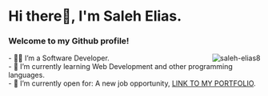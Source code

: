 # Hi there👋,  I'm Saleh Elias.
### Welcome to my Github profile!
<p align="right"><img align="Right"
    src="https://github-readme-stats.vercel.app/api/top-langs?username=saleh-elias8&show_icons=true&locale=en&bg_color=0d1117&text_color=ffffff&layout=compact"
    alt="saleh-elias8" 
    bg_color=#808080/></p>
- 👨‍💻 I’m a Software Developer.<br>
- 🌱 I’m currently learning Web Development and other programming languages.<br>
- 🤔 I’m currently open for: A new job opportunity, <a href="https://saleh-elias8.github.io/Portfolio/">LINK TO MY PORTFOLIO</a>.





<!--
**saleh-elias8/saleh-elias8** is a ✨ _special_ ✨ repository because its `README.md` (this file) appears on your GitHub profile.
------
<h3>Statistical Data :-</h3>
<p><img align="center"
    src="https://github-readme-stats.vercel.app/api/top-langs?username=saleh-elias8&show_icons=true&locale=en&bg_color=0d1117&text_color=ffffff&layout=compact"
    alt="saleh-elias8" 
    bg_color=#808080/></p>

------

<h1 align="center">Hi 👋, I'm Saleh </h1>
<h3 align="center">Software Engineer | Technical Content Writer | Data Analysis Enthusiast</h3>
------
<br>
I'm a Full Stack Developer with 2+ years of hands-on experience designing, developing and implementing applications and solutions using a range of technologies and programming languages.
<br />
Here are some ideas to get you started:

- 🔭 I’m currently working on ...
- 🌱 I’m currently learning Web Development and other programming languages
- 👯 I’m looking to collaborate on ...
- 🤔 I’m looking for help with ...
- 💬 Ask me about ...
- 📫 How to reach me: ...
- 😄 Pronouns: ...
- ⚡ Fun fact: ...
<br>
<div align="center">
  
![Typing SVG](https://readme-typing-svg.herokuapp.com?font=ROBOT&size=25&color=39FF14&background=000000&center=true&vCenter=true&width=490&lines=%3E+Welcome+to+my+GitHub+profile...!)

</div>
<p align="right"> <h3>Profile Views :-</h3> <img src="https://komarev.com/ghpvc/?username=saleh-elias8&label=Profile%20views&color=0e75b6&style=flat"
    alt="saleh-elias8" /> 
  </p>

<br>
<br>
  <br>
  
[![Saleh's GitHub Activity Graph](https://activity-graph.herokuapp.com/graph?username=saleh-elias8&theme=tokyonight)](https://git.io/praveenscience)

| ![Saleh's github stats](https://github-readme-stats.vercel.app/api?username=saleh-elias8&show_icons=true&theme=tokyonight) | ![Aditya GitHub Streak](https://github-readme-streak-stats.herokuapp.com/?user=Aditya664&theme=tokyonight) |
| --- | --- |
| ![Top Langs](https://github-readme-stats.vercel.app/api/top-langs/?username=saleh-elias8&theme=tokyonight) | ![Github Stars](https://github-readme-stats.vercel.app/api?username=saleh-elias8&show_icons=true&locale=en&count_private=true&hide_rank=true&custom_title=My%20GitHub%20Stats&disable_animations=true&theme=tokyonight) |

![Jokes Card](https://readme-jokes.vercel.app/api?theme=tokyonight)


<br>

Credits: [Saleh Elias](https://github.com/saleh-elias8)
-->
